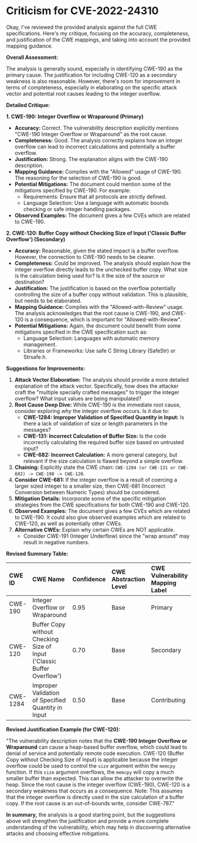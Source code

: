 # Criticism for CVE-2022-24310

Okay, I've reviewed the provided analysis against the full CWE specifications. Here's my critique, focusing on the accuracy, completeness, and justification of the CWE mappings, and taking into account the provided mapping guidance.

**Overall Assessment:**

The analysis is generally sound, especially in identifying CWE-190 as the primary cause. The justification for including CWE-120 as a secondary weakness is also reasonable. However, there's room for improvement in terms of completeness, especially in elaborating on the specific attack vector and potential root causes leading to the integer overflow.

**Detailed Critique:**

**1. CWE-190: Integer Overflow or Wraparound (Primary)**

*   **Accuracy:**  Correct. The vulnerability description explicitly mentions "CWE-190 Integer Overflow or Wraparound" as the root cause.
*   **Completeness:** Good. The analysis correctly explains how an integer overflow can lead to incorrect calculations and potentially a buffer overflow.
*   **Justification:** Strong. The explanation aligns with the CWE-190 description.
*   **Mapping Guidance:** Complies with the "Allowed" usage of CWE-190. The reasoning for the selection of CWE-190 is good.
*   **Potential Mitigations:** The document could mention some of the mitigations specified by CWE-190. For example:
    *   Requirements: Ensure that all protocols are strictly defined.
    *   Language Selection: Use a language with automatic bounds checking or safe integer handling packages.
*   **Observed Examples:** The document gives a few CVEs which are related to CWE-190.

**2. CWE-120: Buffer Copy without Checking Size of Input ('Classic Buffer Overflow') (Secondary)**

*   **Accuracy:**  Reasonable, given the stated impact is a buffer overflow. However, the connection to CWE-190 needs to be clearer.
*   **Completeness:** Could be improved. The analysis should explain *how* the integer overflow directly leads to the unchecked buffer copy. What size is the calculation being used for? Is it the size of the source or destination?
*   **Justification:** The justification is based on the overflow potentially controlling the size of a buffer copy without validation. This is plausible, but needs to be elaborated.
*   **Mapping Guidance:**  Complies with the "Allowed-with-Review" usage. The analysis acknowledges that the root cause is CWE-190, and CWE-120 is a consequence, which is important for "Allowed-with-Review".
*   **Potential Mitigations:** Again, the document could benefit from some mitigations specified in the CWE specification such as:
    *   Language Selection: Languages with automatic memory management.
    *   Libraries or Frameworks: Use safe C String Library (SafeStr) or Strsafe.h.

**Suggestions for Improvements:**

1.  **Attack Vector Elaboration:** The analysis should provide a more detailed explanation of the attack vector. Specifically, how does the attacker craft the "multiple specially crafted messages" to trigger the integer overflow? What input values are being manipulated?
2.  **Root Cause Deep Dive:** While CWE-190 is the immediate root cause, consider exploring *why* the integer overflow occurs. Is it due to:
    *   **CWE-1284: Improper Validation of Specified Quantity in Input:** Is there a lack of validation of size or length parameters in the messages?
    *   **CWE-131: Incorrect Calculation of Buffer Size:** Is the code incorrectly calculating the required buffer size based on untrusted input?
    *   **CWE-682: Incorrect Calculation:**  A more general category, but relevant if the size calculation is flawed beyond a simple overflow.
3.  **Chaining:** Explicitly state the CWE chain: `CWE-1284 (or CWE-131 or CWE-682) -> CWE-190 -> CWE-120`.
4.  **Consider CWE-681:** If the integer overflow is a result of coercing a larger sized integer to a smaller size, then CWE-681 (Incorrect Conversion between Numeric Types) should be considered.
5.  **Mitigation Details:** Incorporate some of the specific mitigation strategies from the CWE specifications for both CWE-190 and CWE-120.
6.  **Observed Examples:** The document gives a few CVEs which are related to CWE-190. It could also give observed examples which are related to CWE-120, as well as potentially other CWEs.
7.  **Alternative CWEs:** Explain why certain CWEs are NOT applicable.
    *   Consider CWE-191 (Integer Underflow) since the "wrap around" may result in negative numbers.

**Revised Summary Table:**

| CWE ID  | CWE Name                                                        | Confidence | CWE Abstraction Level | CWE Vulnerability Mapping Label | CWE-Vulnerability Mapping Notes |
| :-------- | :-------------------------------------------------------------- | :--------- | :-------------------- | :------------------------------ | :------------------------------ |
| CWE-190 | Integer Overflow or Wraparound | 0.95      | Base                 | Primary                       | Allowed                       |
| CWE-120 | Buffer Copy without Checking Size of Input ('Classic Buffer Overflow') | 0.70      | Base                 | Secondary                       | Allowed-with-Review  |
| CWE-1284 | Improper Validation of Specified Quantity in Input | 0.50      | Base                 | Contributing                       | Allowed                       |

**Revised Justification Example (for CWE-120):**

"The vulnerability description notes that the **CWE-190 Integer Overflow or Wraparound** can cause a heap-based buffer overflow, which could lead to denial of service and potentially remote code execution.  CWE-120 (Buffer Copy without Checking Size of Input) is applicable because the integer overflow could be used to control the `size` argument within the `memcpy` function. If this `size` argument overflows, the `memcpy` will copy a much smaller buffer than expected. This can allow the attacker to overwrite the heap. Since the root cause is the integer overflow (CWE-190), CWE-120 is a secondary weakness that occurs as a consequence. Note:  This assumes that the integer overflow is directly used in the size calculation of a buffer copy. If the root cause is an out-of-bounds write, consider CWE-787."

**In summary,** the analysis is a good starting point, but the suggestions above will strengthen the justification and provide a more complete understanding of the vulnerability, which may help in discovering alternative attacks and choosing effective mitigations.